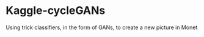 # Kaggle-cycleGANs
Using trick classifiers, in the form of GANs, to create a new picture in Monet  
